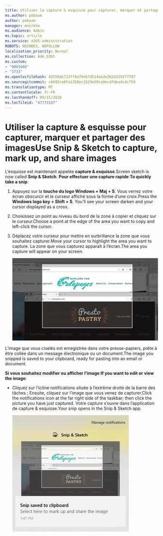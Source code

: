 ```yaml
---
title: Utiliser la capture & esquisse pour capturer, marquer et partager des images
ms.author: pebaum
author: pebaum
manager: mnirkhe
ms.audience: Admin
ms.topic: article
ms.service: o365-administration
ROBOTS: NOINDEX, NOFOLLOW
localization_priority: Normal
ms.collection: Adm_O365
ms.custom:
- "9001666"
- "3733"
ms.openlocfilehash: 43558de713ff9a79eb7d514aa3e262d329377787
ms.sourcegitcommit: c6692ce0fa1358ec3529e59ca0ecdfdea4cdc759
ms.translationtype: MT
ms.contentlocale: fr-FR
ms.lasthandoff: 09/15/2020
ms.locfileid: "47773197"
---
```

# <a name="use-snip--sketch-to-capture-mark-up-and-share-images"></a><span data-ttu-id="eb3bd-102">Utiliser la capture & esquisse pour capturer, marquer et partager des images</span><span class="sxs-lookup"><span data-stu-id="eb3bd-102">Use Snip & Sketch to capture, mark up, and share images</span></span>

<span data-ttu-id="eb3bd-103">L’esquisse est maintenant appelée **capture & esquisse**.</span><span class="sxs-lookup"><span data-stu-id="eb3bd-103">Screen sketch is now called **Snip & Sketch**.</span></span> <span data-ttu-id="eb3bd-104">**Pour effectuer une capture rapide**:</span><span class="sxs-lookup"><span data-stu-id="eb3bd-104">**To quickly take a snip**:</span></span>

1. <span data-ttu-id="eb3bd-105">Appuyez sur la **touche du logo Windows + Maj + S**. Vous verrez votre écran obscurcir et le curseur affiché sous la forme d’une croix.</span><span class="sxs-lookup"><span data-stu-id="eb3bd-105">Press the **Windows logo key + Shift + S**. You'll see your screen darken and your cursor displayed as a cross.</span></span> 

2. <span data-ttu-id="eb3bd-106">Choisissez un point au niveau du bord de la zone à copier et cliquez sur le curseur.</span><span class="sxs-lookup"><span data-stu-id="eb3bd-106">Choose a point at the edge of the area you want to copy and left-click the cursor.</span></span> 

3. <span data-ttu-id="eb3bd-107">Déplacez votre curseur pour mettre en surbrillance la zone que vous souhaitez capturer.</span><span class="sxs-lookup"><span data-stu-id="eb3bd-107">Move your cursor to highlight the area you want to capture.</span></span> <span data-ttu-id="eb3bd-108">La zone que vous capturez apparaît à l’écran.</span><span class="sxs-lookup"><span data-stu-id="eb3bd-108">The area you capture will appear on your screen.</span></span>

   ![image de la sélection en surbrillance](media/snipone.png)

<span data-ttu-id="eb3bd-110">L’image que vous ciselés est enregistrée dans votre presse-papiers, prête à être collée dans un message électronique ou un document.</span><span class="sxs-lookup"><span data-stu-id="eb3bd-110">The image you snipped is saved to your clipboard, ready for pasting into an email or document.</span></span> 

<span data-ttu-id="eb3bd-111">**Si vous souhaitez modifier ou afficher l’image**:</span><span class="sxs-lookup"><span data-stu-id="eb3bd-111">**If you want to edit or view the image**:</span></span> 

- <span data-ttu-id="eb3bd-112">Cliquez sur l’icône notifications située à l’extrême droite de la barre des tâches ; Ensuite, cliquez sur l’image que vous venez de capturer.</span><span class="sxs-lookup"><span data-stu-id="eb3bd-112">Click the notifications icon at the far right side of the taskbar; then click the picture you have just captured.</span></span> <span data-ttu-id="eb3bd-113">Votre capture s’ouvre dans l’application de capture & esquisse.</span><span class="sxs-lookup"><span data-stu-id="eb3bd-113">Your snip opens in the Snip & Sketch app.</span></span>

   ![image de l’image affichée dans l’application capture](media/sniptwo.png)
